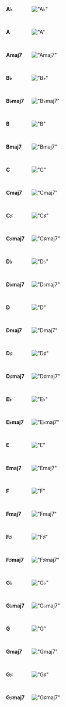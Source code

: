 <div style="display: flex; align-items: center">
  <div style="width: 5em;">
  <b>A♭</b>
  </div>
  <div>

!["A♭"](A♭.png)

  </div>
</div>
<br>
<div style="display: flex; align-items: center">
  <div style="width: 5em;">
  <b>A</b>
  </div>
  <div>

!["A"](A.png)

  </div>
</div>
<br>
<div style="display: flex; align-items: center">
  <div style="width: 5em;">
  <b>Amaj7</b>
  </div>
  <div>

!["Amaj7"](Amaj7.png)

  </div>
</div>
<br>
<div style="display: flex; align-items: center">
  <div style="width: 5em;">
  <b>B♭</b>
  </div>
  <div>

!["B♭"](B♭.png)

  </div>
</div>
<br>
<div style="display: flex; align-items: center">
  <div style="width: 5em;">
  <b>B♭maj7</b>
  </div>
  <div>

!["B♭maj7"](B♭maj7.png)

  </div>
</div>
<br>
<div style="display: flex; align-items: center">
  <div style="width: 5em;">
  <b>B</b>
  </div>
  <div>

!["B"](B.png)

  </div>
</div>
<br>
<div style="display: flex; align-items: center">
  <div style="width: 5em;">
  <b>Bmaj7</b>
  </div>
  <div>

!["Bmaj7"](Bmaj7.png)

  </div>
</div>
<br>
<div style="display: flex; align-items: center">
  <div style="width: 5em;">
  <b>C</b>
  </div>
  <div>

!["C"](C.png)

  </div>
</div>
<br>
<div style="display: flex; align-items: center">
  <div style="width: 5em;">
  <b>Cmaj7</b>
  </div>
  <div>

!["Cmaj7"](Cmaj7.png)

  </div>
</div>
<br>
<div style="display: flex; align-items: center">
  <div style="width: 5em;">
  <b>C♯</b>
  </div>
  <div>

!["C♯"](C♯.png)

  </div>
</div>
<br>
<div style="display: flex; align-items: center">
  <div style="width: 5em;">
  <b>C♯maj7</b>
  </div>
  <div>

!["C♯maj7"](C♯maj7.png)

  </div>
</div>
<br>
<div style="display: flex; align-items: center">
  <div style="width: 5em;">
  <b>D♭</b>
  </div>
  <div>

!["D♭"](D♭.png)

  </div>
</div>
<br>
<div style="display: flex; align-items: center">
  <div style="width: 5em;">
  <b>D♭maj7</b>
  </div>
  <div>

!["D♭maj7"](D♭maj7.png)

  </div>
</div>
<br>
<div style="display: flex; align-items: center">
  <div style="width: 5em;">
  <b>D</b>
  </div>
  <div>

!["D"](D.png)

  </div>
</div>
<br>
<div style="display: flex; align-items: center">
  <div style="width: 5em;">
  <b>Dmaj7</b>
  </div>
  <div>

!["Dmaj7"](Dmaj7.png)

  </div>
</div>
<br>
<div style="display: flex; align-items: center">
  <div style="width: 5em;">
  <b>D♯</b>
  </div>
  <div>

!["D♯"](D♯.png)

  </div>
</div>
<br>
<div style="display: flex; align-items: center">
  <div style="width: 5em;">
  <b>D♯maj7</b>
  </div>
  <div>

!["D♯maj7"](D♯maj7.png)

  </div>
</div>
<br>
<div style="display: flex; align-items: center">
  <div style="width: 5em;">
  <b>E♭</b>
  </div>
  <div>

!["E♭"](E♭.png)

  </div>
</div>
<br>
<div style="display: flex; align-items: center">
  <div style="width: 5em;">
  <b>E♭maj7</b>
  </div>
  <div>

!["E♭maj7"](E♭maj7.png)

  </div>
</div>
<br>
<div style="display: flex; align-items: center">
  <div style="width: 5em;">
  <b>E</b>
  </div>
  <div>

!["E"](E.png)

  </div>
</div>
<br>
<div style="display: flex; align-items: center">
  <div style="width: 5em;">
  <b>Emaj7</b>
  </div>
  <div>

!["Emaj7"](Emaj7.png)

  </div>
</div>
<br>
<div style="display: flex; align-items: center">
  <div style="width: 5em;">
  <b>F</b>
  </div>
  <div>

!["F"](F.png)

  </div>
</div>
<br>
<div style="display: flex; align-items: center">
  <div style="width: 5em;">
  <b>Fmaj7</b>
  </div>
  <div>

!["Fmaj7"](Fmaj7.png)

  </div>
</div>
<br>
<div style="display: flex; align-items: center">
  <div style="width: 5em;">
  <b>F♯</b>
  </div>
  <div>

!["F♯"](F♯.png)

  </div>
</div>
<br>
<div style="display: flex; align-items: center">
  <div style="width: 5em;">
  <b>F♯maj7</b>
  </div>
  <div>

!["F♯maj7"](F♯maj7.png)

  </div>
</div>
<br>
<div style="display: flex; align-items: center">
  <div style="width: 5em;">
  <b>G♭</b>
  </div>
  <div>

!["G♭"](G♭.png)

  </div>
</div>
<br>
<div style="display: flex; align-items: center">
  <div style="width: 5em;">
  <b>G♭maj7</b>
  </div>
  <div>

!["G♭maj7"](G♭maj7.png)

  </div>
</div>
<br>
<div style="display: flex; align-items: center">
  <div style="width: 5em;">
  <b>G</b>
  </div>
  <div>

!["G"](G.png)

  </div>
</div>
<br>
<div style="display: flex; align-items: center">
  <div style="width: 5em;">
  <b>Gmaj7</b>
  </div>
  <div>

!["Gmaj7"](Gmaj7.png)

  </div>
</div>
<br>
<div style="display: flex; align-items: center">
  <div style="width: 5em;">
  <b>G♯</b>
  </div>
  <div>

!["G♯"](G♯.png)

  </div>
</div>
<br>
<div style="display: flex; align-items: center">
  <div style="width: 5em;">
  <b>G♯maj7</b>
  </div>
  <div>

!["G♯maj7"](G♯maj7.png)

  </div>
</div>
<br>

